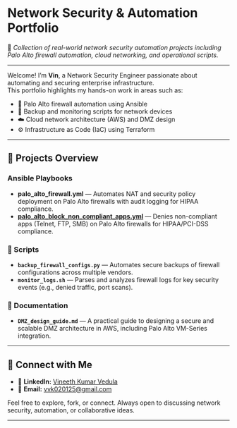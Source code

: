 # Network Security & Automation Portfolio

📌 *Collection of real-world network security automation projects including Palo Alto firewall automation, cloud networking, and operational scripts.*

---

Welcome! I’m **Vin**, a Network Security Engineer passionate about automating and securing enterprise infrastructure.  
This portfolio highlights my hands-on work in areas such as:

- 🔐 Palo Alto firewall automation using Ansible  
- 🔄 Backup and monitoring scripts for network devices  
- ☁️ Cloud network architecture (AWS) and DMZ design  
- ⚙️ Infrastructure as Code (IaC) using Terraform  

---

## 🔧 Projects Overview

### Ansible Playbooks
- **palo_alto_firewall.yml** — Automates NAT and security policy deployment on Palo Alto firewalls with audit logging for HIPAA compliance.
- **[palo_alto_block_non_compliant_apps.yml](https://gist.github.com/vin18-byte/7148362aba86cdd3f564fd257139ab66)** — Denies non-compliant apps (Telnet, FTP, SMB) on Palo Alto firewalls for HIPAA/PCI-DSS compliance.


### 📁 Scripts
- **`backup_firewall_configs.py`** — Automates secure backups of firewall configurations across multiple vendors.
- **`monitor_logs.sh`** — Parses and analyzes firewall logs for key security events (e.g., denied traffic, port scans).

### 📁 Documentation
- **`DMZ_design_guide.md`** — A practical guide to designing a secure and scalable DMZ architecture in AWS, including Palo Alto VM-Series integration.

---

## 🤝 Connect with Me

- 🔗 **LinkedIn:** [Vineeth Kumar Vedula](https://www.linkedin.com/in/vineeth-kumar-vedula-063601135/)  
- 📧 **Email:** vvk020125@gmail.com

Feel free to explore, fork, or connect. Always open to discussing network security, automation, or collaborative ideas.

---

